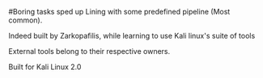 #Boring tasks sped up
Lining with some predefined pipeline (Most common).

Indeed built by Zarkopafilis, while learning to use Kali linux's suite of tools

External tools belong to their respective owners.

Built for Kali Linux 2.0

